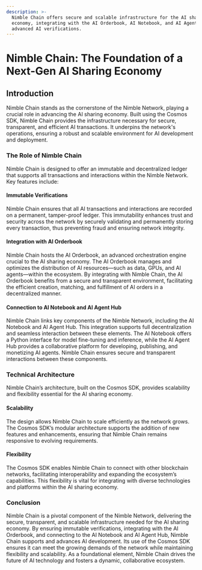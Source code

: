 ```yaml
---
description: >-
  Nimble Chain offers secure and scalable infrastructure for the AI sharing
  economy, integrating with the AI Orderbook, AI Notebook, and AI Agent Hub for
  advanced AI verifications.
---
```


# Nimble Chain: The Foundation of a Next-Gen AI Sharing Economy

## Introduction

Nimble Chain stands as the cornerstone of the Nimble Network, playing a crucial role in advancing the AI sharing economy. Built using the Cosmos SDK, Nimble Chain provides the infrastructure necessary for secure, transparent, and efficient AI transactions. It underpins the network's operations, ensuring a robust and scalable environment for AI development and deployment.

### The Role of Nimble Chain

Nimble Chain is designed to offer an immutable and decentralized ledger that supports all transactions and interactions within the Nimble Network. Key features include:

#### Immutable Verifications

Nimble Chain ensures that all AI transactions and interactions are recorded on a permanent, tamper-proof ledger. This immutability enhances trust and security across the network by securely validating and permanently storing every transaction, thus preventing fraud and ensuring network integrity.

#### Integration with AI Orderbook

Nimble Chain hosts the AI Orderbook, an advanced orchestration engine crucial to the AI sharing economy. The AI Orderbook manages and optimizes the distribution of AI resources—such as data, GPUs, and AI agents—within the ecosystem. By integrating with Nimble Chain, the AI Orderbook benefits from a secure and transparent environment, facilitating the efficient creation, matching, and fulfillment of AI orders in a decentralized manner.

#### Connection to AI Notebook and AI Agent Hub

Nimble Chain links key components of the Nimble Network, including the AI Notebook and AI Agent Hub. This integration supports full decentralization and seamless interaction between these elements. The AI Notebook offers a Python interface for model fine-tuning and inference, while the AI Agent Hub provides a collaborative platform for developing, publishing, and monetizing AI agents. Nimble Chain ensures secure and transparent interactions between these components.

### Technical Architecture

Nimble Chain’s architecture, built on the Cosmos SDK, provides scalability and flexibility essential for the AI sharing economy.

#### Scalability

The design allows Nimble Chain to scale efficiently as the network grows. The Cosmos SDK’s modular architecture supports the addition of new features and enhancements, ensuring that Nimble Chain remains responsive to evolving requirements.

#### Flexibility

The Cosmos SDK enables Nimble Chain to connect with other blockchain networks, facilitating interoperability and expanding the ecosystem’s capabilities. This flexibility is vital for integrating with diverse technologies and platforms within the AI sharing economy.

### Conclusion

Nimble Chain is a pivotal component of the Nimble Network, delivering the secure, transparent, and scalable infrastructure needed for the AI sharing economy. By ensuring immutable verifications, integrating with the AI Orderbook, and connecting to the AI Notebook and AI Agent Hub, Nimble Chain supports and advances AI development. Its use of the Cosmos SDK ensures it can meet the growing demands of the network while maintaining flexibility and scalability. As a foundational element, Nimble Chain drives the future of AI technology and fosters a dynamic, collaborative ecosystem.

